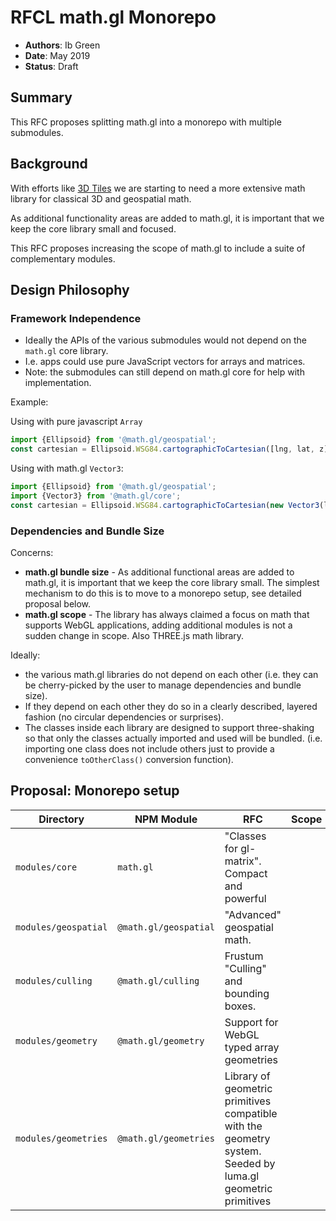 # RFCL math.gl Monorepo

- **Authors**: Ib Green
- **Date**: May 2019
- **Status**: Draft

## Summary

This RFC proposes splitting math.gl into a monorepo with multiple submodules.

## Background

With efforts like [3D Tiles](https://github.com/uber-web/loaders.gl/issues/164) we are starting to need a more extensive math library for classical 3D and geospatial math.

As additional functionality areas are added to math.gl, it is important that we keep the core library small and focused.

This RFC proposes increasing the scope of math.gl to include a suite of complementary modules.

## Design Philosophy

### Framework Independence

- Ideally the APIs of the various submodules would not depend on the `math.gl` core library.
- I.e. apps could use pure JavaScript vectors for arrays and matrices.
- Note: the submodules can still depend on math.gl core for help with implementation.

Example:

Using with pure javascript `Array`

```js
import {Ellipsoid} from '@math.gl/geospatial';
const cartesian = Ellipsoid.WSG84.cartographicToCartesian([lng, lat, z]);
```

Using with math.gl `Vector3`:

```js
import {Ellipsoid} from '@math.gl/geospatial';
import {Vector3} from '@math.gl/core';
const cartesian = Ellipsoid.WSG84.cartographicToCartesian(new Vector3(lng, lat, z));
```

### Dependencies and Bundle Size

Concerns:

- **math.gl bundle size** - As additional functional areas are added to math.gl, it is important that we keep the core library small. The simplest mechanism to do this is to move to a monorepo setup, see detailed proposal below.
- **math.gl scope** - The library has always claimed a focus on math that supports WebGL applications, adding additional modules is not a sudden change in scope. Also THREE.js math library.

Ideally:

- the various math.gl libraries do not depend on each other (i.e. they can be cherry-picked by the user to manage dependencies and bundle size).
- If they depend on each other they do so in a clearly described, layered fashion (no circular dependencies or surprises).
- The classes inside each library are designed to support three-shaking so that only the classes actually imported and used will be bundled. (i.e. importing one class does not include others just to provide a convenience `toOtherClass()` conversion function).

## Proposal: Monorepo setup

| Directory            | NPM Module            | RFC                                                                                                         | Scope |
| -------------------- | --------------------- | ----------------------------------------------------------------------------------------------------------- | ----- |
| `modules/core`       | `math.gl`             | "Classes for gl-matrix". Compact and powerful                                                               |
| `modules/geospatial` | `@math.gl/geospatial` | "Advanced" geospatial math.                                                                                 |
| `modules/culling`    | `@math.gl/culling`    | Frustum "Culling" and bounding boxes.                                                                       |
| `modules/geometry`   | `@math.gl/geometry`   | Support for WebGL typed array geometries                                                                    |
| `modules/geometries` | `@math.gl/geometries` | Library of geometric primitives compatible with the geometry system. Seeded by luma.gl geometric primitives |
